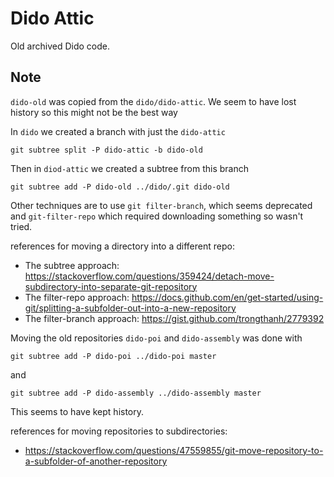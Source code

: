 Dido Attic
==========

Old archived Dido code. 

Note
----

`dido-old` was copied from the `dido/dido-attic`. We seem to have lost history
so this might not be the best way

In `dido` we created a branch with just the `dido-attic` 

```
git subtree split -P dido-attic -b dido-old
```

Then in `diod-attic` we created a subtree from this branch
```
git subtree add -P dido-old ../dido/.git dido-old
```

Other techniques are to use `git filter-branch`, which seems deprecated and
`git-filter-repo` which required downloading something so wasn't tried.

references for moving a directory into a different repo:
- The subtree approach: https://stackoverflow.com/questions/359424/detach-move-subdirectory-into-separate-git-repository
- The filter-repo approach: https://docs.github.com/en/get-started/using-git/splitting-a-subfolder-out-into-a-new-repository
- The filter-branch approach: https://gist.github.com/trongthanh/2779392

Moving the old repositories `dido-poi` and `dido-assembly` was done with

```
git subtree add -P dido-poi ../dido-poi master
```
and 
```
git subtree add -P dido-assembly ../dido-assembly master
```

This seems to have kept history.

references for moving repositories to subdirectories:
- https://stackoverflow.com/questions/47559855/git-move-repository-to-a-subfolder-of-another-repository

